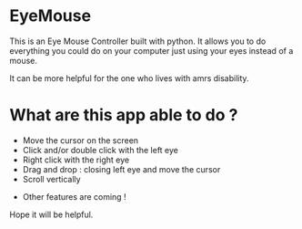 # EyeMouse
This is an Eye Mouse Controller built with python. 
It allows you to do everything you could do on your computer just using your eyes instead of a mouse.

It can be more helpful for the one who lives with amrs disability.

# What are this app able to do ?
- Move the cursor on the screen
- Click and/or double click with the left eye
- Right click with the right eye
- Drag and drop : closing left eye and move the cursor
- Scroll vertically

+ Other features are coming !

Hope it will be helpful.
